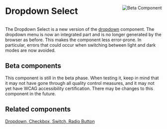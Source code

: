 <div style="display: inline-flex; align-items: center; justify-content: space-between; width: 100%;">
    <h1>Dropdown Select</h1>
    <img src="assets/beta.png" alt="Beta Component" />
</div>

The Dropdown Select is a new version of the [dropdown](?path=/docs/components-dropdown--standard) component. The dropdown menu is now an integrated part and is no longer generated by the browser as before. This makes the component less error-prone. In particular, errors that could occur when switching between light and dark modes are now avoided.

## Beta components

This component is still in the beta phase. When testing it, keep in mind that it may not have gone through all quality control measures, and it may not yet have WCAG accessibility certification. There may be changes to this component in the future.

## Related components

[Dropdown, ](?path=/docs/components-dropdown--standard)
[Checkbox, ](?path=/usage/components-checkbox--standard)
[Switch, ](?path=/usage/components-switch--standard)
[Radio Button](?path=/usage/components-radio-button--standard)
